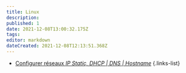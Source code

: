```yaml
---
title: Linux
description: 
published: 1
date: 2021-12-08T13:00:32.175Z
tags: 
editor: markdown
dateCreated: 2021-12-08T12:13:51.368Z
---
```


- [Configurer réseaux *IP Static, DHCP | DNS | Hostname*](/Linux/Configurer-Réseaux)
{.links-list}